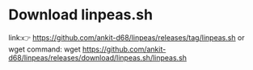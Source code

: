 # Download linpeas.sh
link:👉 https://github.com/ankit-d68/linpeas/releases/tag/linpeas.sh                                                                                            or     
wget command: wget https://github.com/ankit-d68/linpeas/releases/download/linpeas.sh/linpeas.sh

